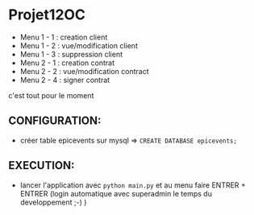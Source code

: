# Projet12OC

* Menu 1 - 1 : creation client
* Menu 1 - 2 : vue/modification client
* Menu 1 - 3 : suppression client
* Menu 2 - 1 : creation contrat
* Menu 2 - 2 : vue/modification contract
* Menu 2 - 4 : signer contrat

c'est tout pour le moment

## CONFIGURATION:

* créer table epicevents sur mysql
   => `CREATE DATABASE epicevents;`

## EXECUTION:

* lancer l'application avec `python main.py` et au menu faire ENTRER + ENTRER (login automatique avec superadmin le temps du developpement  ;-) )
